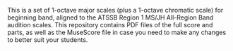 This is a set of 1-octave major scales (plus a 1-octave chromatic scale) for beginning band, aligned to the ATSSB Region 1 MS/JH All-Region Band audition scales. This repository contains PDF files of the full score and parts, as well as the MuseScore file in case you need to make any changes to better suit your students.
